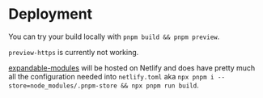 # Deployment

You can try your build locally with `pnpm build && pnpm preview`.

`preview-https` is currently not working.

[expandable-modules](https://github.com/topcoat-data/expandable-modules) will be hosted on Netlify and does have pretty much all the configuration needed into `netlify.toml` aka `npx pnpm i --store=node_modules/.pnpm-store && npx pnpm run build`.
